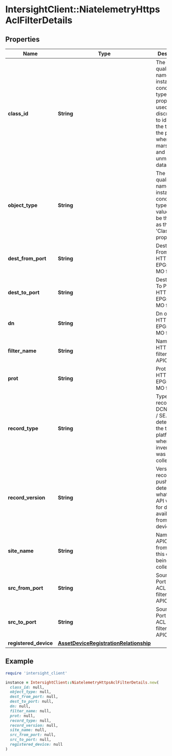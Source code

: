 # IntersightClient::NiatelemetryHttpsAclFilterDetails

## Properties

| Name | Type | Description | Notes |
| ---- | ---- | ----------- | ----- |
| **class_id** | **String** | The fully-qualified name of the instantiated, concrete type. This property is used as a discriminator to identify the type of the payload when marshaling and unmarshaling data. | [default to &#39;niatelemetry.HttpsAclFilterDetails&#39;] |
| **object_type** | **String** | The fully-qualified name of the instantiated, concrete type. The value should be the same as the &#39;ClassId&#39; property. | [default to &#39;niatelemetry.HttpsAclFilterDetails&#39;] |
| **dest_from_port** | **String** | Destination From Port HTTPS ACL EPGs filter MO for APIC. | [optional] |
| **dest_to_port** | **String** | Destination To Port HTTPS ACL EPGs filter MO for APIC. | [optional] |
| **dn** | **String** | Dn of the HTTPS ACL EPGs filter MO for APIC. | [optional] |
| **filter_name** | **String** | Name of HTTPS ACL filter for APIC. | [optional] |
| **prot** | **String** | Prot of the HTTPS ACL EPGs filter MO for APIC. | [optional] |
| **record_type** | **String** | Type of record DCNM / APIC / SE. This determines the type of platform where inventory was collected. | [optional] |
| **record_version** | **String** | Version of record being pushed. This determines what was the API version for data available from the device. | [optional] |
| **site_name** | **String** | Name of the APIC site from which this data is being collected. | [optional] |
| **src_from_port** | **String** | Source From Port HTTPS ACL EPGs filter MO for APIC. | [optional] |
| **src_to_port** | **String** | Source To Port HTTPS ACL EPGs filter MO for APIC. | [optional] |
| **registered_device** | [**AssetDeviceRegistrationRelationship**](AssetDeviceRegistrationRelationship.md) |  | [optional] |

## Example

```ruby
require 'intersight_client'

instance = IntersightClient::NiatelemetryHttpsAclFilterDetails.new(
  class_id: null,
  object_type: null,
  dest_from_port: null,
  dest_to_port: null,
  dn: null,
  filter_name: null,
  prot: null,
  record_type: null,
  record_version: null,
  site_name: null,
  src_from_port: null,
  src_to_port: null,
  registered_device: null
)
```

